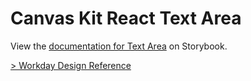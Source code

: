 # Canvas Kit React Text Area

View the
[documentation for Text Area](https://workday.github.io/canvas-kit/?path=/docs/labs-inputs-text-area-react--basic)
on Storybook.

[> Workday Design Reference](https://design.workday.com/components/areas/text-area)
